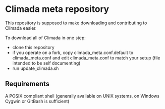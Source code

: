 Climada meta repository
=======================

This repository is supposed to make downloading and contributing to Climada easier.

To download all of Climada in one step:

- clone this repository
- if you operate on a fork, copy climada_meta.conf.default to climada_meta.conf and edit climada_meta.conf to match your setup (file intended to be self documenting)
- run update_climada.sh


Requirements
------------

A POSIX compliant shell (generally available on UNIX systems, on Windows Cygwin or GitBash is sufficient)
